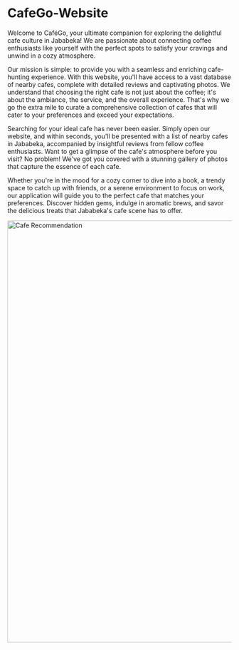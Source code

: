 # CafeGo-Website

Welcome to CaféGo, your ultimate companion for exploring the delightful cafe culture in Jababeka! We are passionate about connecting coffee enthusiasts like yourself with the perfect spots to satisfy your cravings and unwind in a cozy atmosphere.

Our mission is simple: to provide you with a seamless and enriching cafe-hunting experience. With this website, you'll have access to a vast database of nearby cafes, complete with detailed reviews and captivating photos. We understand that choosing the right cafe is not just about the coffee; it's about the ambiance, the service, and the overall experience. That's why we go the extra mile to curate a comprehensive collection of cafes that will cater to your preferences and exceed your expectations.

Searching for your ideal cafe has never been easier. Simply open our website, and within seconds, you'll be presented with a list of nearby cafes in Jababeka, accompanied by insightful reviews from fellow coffee enthusiasts. Want to get a glimpse of the cafe's atmosphere before you visit? No problem! We've got you covered with a stunning gallery of photos that capture the essence of each cafe.

Whether you're in the mood for a cozy corner to dive into a book, a trendy space to catch up with friends, or a serene environment to focus on work, our application will guide you to the perfect cafe that matches your preferences. Discover hidden gems, indulge in aromatic brews, and savor the delicious treats that Jababeka's cafe scene has to offer.

<img width="947" alt="Cafe Recommendation" src="https://github.com/sekaraishwara/CafeGo-Website/assets/136554697/0855f10b-97c4-4929-bc01-8c38b24fce6c">

